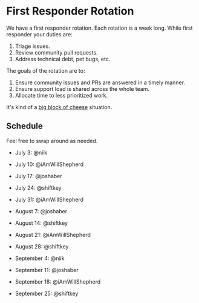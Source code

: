 # First Responder Rotation

We have a first responder rotation. Each rotation is a week long. While first responder your duties are:

1. Triage issues.
1. Review community pull requests.
1. Address technical debt, pet bugs, etc.

The goals of the rotation are to:

1. Ensure community issues and PRs are answered in a timely manner.
1. Ensure support load is shared across the whole team.
1. Allocate time to less prioritized work.

It's kind of a [big block of cheese](https://www.youtube.com/watch?v=Vm9HZq53rqU) situation.

## Schedule

Feel free to swap around as needed.

* July 3: @niik
* July 10: @iAmWillShepherd
* July 17: @joshaber
* July 24: @shiftkey
* July 31: @iAmWillShepherd

* August 7: @joshaber
* August 14: @shiftkey
* August 21: @iAmWillShepherd
* August 28: @shiftkey

* September 4: @niik
* September 11: @joshaber
* September 18: @iAmWillShepherd
* September 25: @shiftkey
